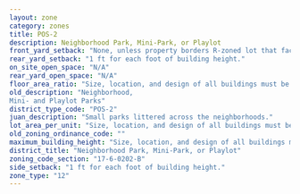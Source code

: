 ```yaml
---
layout: zone
category: zones
title: POS-2
description: Neighborhood Park, Mini-Park, or Playlot
front_yard_setback: "None, unless property borders R-zoned lot that faces the same street. Then, front setback must be at least 50% of R lot&#39;s front setback."
rear_yard_setback: "1 ft for each foot of building height."
on_site_open_space: "N/A"
rear_yard_open_space: "N/A"
floor_area_ratio: "Size, location, and design of all buildings must be approved by whichever local government owns the park or open space."
old_description: "Neighborhood,  
Mini- and Playlot Parks"
district_type_code: "POS-2"
juan_description: "Small parks littered across the neighborhoods."
lot_area_per_unit: "Size, location, and design of all buildings must be approved by whichever local government owns the park or open space."
old_zoning_ordinance_code: ""
maximum_building_height: "Size, location, and design of all buildings must be approved by whichever local government owns the park or open space."
district_title: "Neighborhood Park, Mini-Park, or Playlot"
zoning_code_section: "17-6-0202-B"
side_setback: "1 ft for each foot of building height."
zone_type: "12"
---
```

